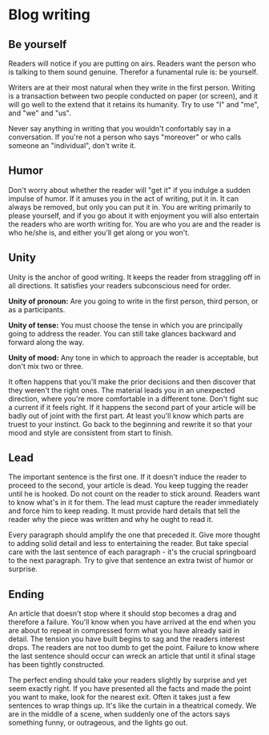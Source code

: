 # Blog writing

## Be yourself

Readers will notice if you are putting on airs.
Readers want the person who is talking to them sound genuine.
Therefor a funamental rule is: be yourself.

Writers are at their most natural when they write in the first person.
Writing is a transaction between two people conducted on paper (or screen), and it will go well to the extend that it retains its humanity.
Try to use "I" and "me", and "we" and "us".

Never say anything in writing that you wouldn't confortably say in a conversation. If you're not a person who says "moreover" or who calls someone an "individual", don't write it.

## Humor

Don't worry about whether the reader will "get it" if you indulge a sudden impulse of humor.
If it amuses you in the act of writing, put it in.
It can always be removed, but only you can put it in.
You are writing primarily to please yourself, and if you go about it with enjoyment you will also entertain the readers who are worth writing for.
You are who you are and the reader is who he/she is, and either you'll get along or you won't.

## Unity

Unity is the anchor of good writing.
It keeps the reader from straggling off in all directions.
It satisfies your readers subconscious need for order.

**Unity of pronoun:**
Are you going to write in the first person, third person, or as a participants.

**Unity of tense:**
You must choose the tense in which you are principally going to address the reader. You can still take glances backward and forward along the way.

**Unity of mood:**
Any tone in which to approach the reader is acceptable, but don't mix two or three.

It often happens that you'll make the prior decisions and then discover that they weren't the right ones.
The material leads you in an unexpected direction, where you're more comfortable in a different tone.
Don't fight suc a current if it feels right.
If it happens the second part of your article will be badly out of joint with the first part.
At least you'll know which parts are truest to your instinct.
Go back to the beginning and rewrite it so that your mood and style are consistent from start to finish.

## Lead

The important sentence is the first one.
If it doesn't induce the reader to proceed to the second, your article is dead.
You keep tugging the reader until he is hooked.
Do not count on the reader to stick around.
Readers want to know what's in it for them.
The lead must capture the reader immediately and force him to keep reading.
It must provide hard details that tell the reader why the piece was written and why he ought to read it.

Every paragraph should amplify the one that preceded it.
Give more thought to adding solid detail and less to entertaining the reader.
But take special care with the last sentence of each paragraph - it's the crucial springboard to the next paragraph.
Try to give that sentence an extra twist of humor or surprise.

## Ending

An article that doesn't stop where it should stop becomes a drag and therefore a failure.
You'll know when you have arrived at the end when you are about to repeat in compressed form what you have already said in detail.
The tension you have built begins to sag and the readers interest drops.
The readers are not too dumb to get the point.
Failure to know where the last sentence should occur can wreck an article that until it sfinal stage has been tightly constructed.

The perfect ending should take your readers slightly by surprise and yet seem exactly right.
If you have presented all the facts and made the point you want to make, look for the nearest exit.
Often it takes just a few sentences to wrap things up.
It's like the curtain in a theatrical comedy.
We are in the middle of a scene, when suddenly one of the actors says something funny, or outrageous, and the lights go out.
